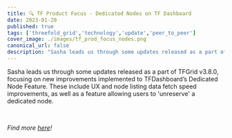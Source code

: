 ```yaml
---
title: 🔍 TF Product Focus - Dedicated Nodes on TF Dashboard 
date: 2023-01-20
published: true
tags: ['threefold_grid','technology','update','peer_to_peer']
cover_image: ./images/tf_prod_focus_nodes.png
canonical_url: false
description: "Sasha leads us through some updates released as a part of TFGrid v3.8.0, focusing on new improvements implemented to TFDashboard’s Dedicated Node Feature"
---
```


Sasha leads us through some updates released as a part of TFGrid v3.8.0, focusing on new improvements implemented to TFDashboard’s Dedicated Node Feature. These include UX and node listing data fetch speed improvements, as well as a feature allowing users to 'unreserve' a dedicated node. 

 <br/>

 _Find more [here](https://forum.threefold.io/t/tf-product-focus-tfdashboards-dedicated-nodes-tfgrid-v3-8-0/3723)!_